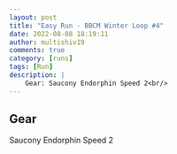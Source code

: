 ```yaml
---
layout: post
title: "Easy Run - BBCM Winter Loop #4"
date: 2022-08-08 18:19:11
author: multishiv19
comments: true
category: [runs]
tags: [Run]
description: |
    Gear: Saucony Endorphin Speed 2<br/>
---
```


## Gear
Saucony Endorphin Speed 2



<div width='100%' class='strava-embed-placeholder' data-embed-type='activity' data-embed-id='7601587939'></div>
<script src='https://strava-embeds.com/embed.js'></script>
